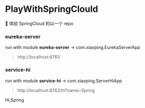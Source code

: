 # PlayWithSpringClould

🍰 体验 SpringCloud 的以一个 repo

### eureka-server

run with module **eureka-server** -> com.xiaoping.EurekaServerApp

> http://localhost:8761/

### service-hi

run with module **service-hi** -> com.xiaoping.ServerHiApp

> http://localhost:8762/hi?name=Spring

Hi,Spring
